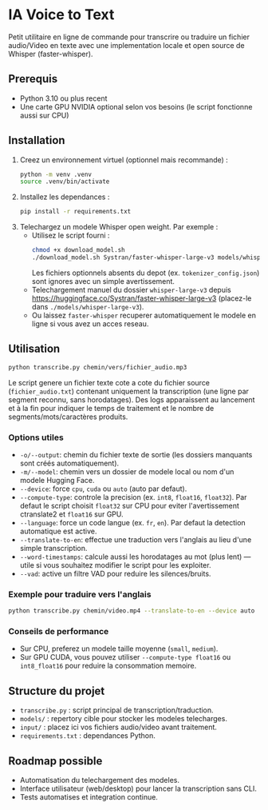 # IA Voice to Text

Petit utilitaire en ligne de commande pour transcrire ou traduire un fichier audio/Video en texte avec une implementation locale et open source de Whisper (faster-whisper).

## Prerequis
- Python 3.10 ou plus recent
- Une carte GPU NVIDIA optional selon vos besoins (le script fonctionne aussi sur CPU)

## Installation
1. Creez un environnement virtuel (optionnel mais recommande) :
   ```bash
   python -m venv .venv
   source .venv/bin/activate
   ```
2. Installez les dependances :
   ```bash
   pip install -r requirements.txt
   ```
3. Telechargez un modele Whisper open weight. Par exemple :
   - Utilisez le script fourni :
     ```bash
     chmod +x download_model.sh
     ./download_model.sh Systran/faster-whisper-large-v3 models/whisper-large-v3
     ```
     Les fichiers optionnels absents du depot (ex. `tokenizer_config.json`) sont ignores avec un simple avertissement.
   - Telechargement manuel du dossier `whisper-large-v3` depuis https://huggingface.co/Systran/faster-whisper-large-v3 (placez-le dans `./models/whisper-large-v3`).
   - Ou laissez `faster-whisper` recuperer automatiquement le modele en ligne si vous avez un acces reseau.

## Utilisation
```bash
python transcribe.py chemin/vers/fichier_audio.mp3
```

Le script genere un fichier texte cote a cote du fichier source (`fichier_audio.txt`) contenant uniquement la transcription (une ligne par segment reconnu, sans horodatages). Des logs apparaissent au lancement et à la fin pour indiquer le temps de traitement et le nombre de segments/mots/caractères produits.

### Options utiles
- `-o/--output`: chemin du fichier texte de sortie (les dossiers manquants sont créés automatiquement).
- `-m/--model`: chemin vers un dossier de modele local ou nom d'un modele Hugging Face.
- `--device`: force `cpu`, `cuda` ou `auto` (auto par defaut).
- `--compute-type`: controle la precision (ex. `int8`, `float16`, `float32`). Par defaut le script choisit `float32` sur CPU pour eviter l'avertissement ctranslate2 et `float16` sur GPU.
- `--language`: force un code langue (ex. `fr`, `en`). Par defaut la detection automatique est active.
- `--translate-to-en`: effectue une traduction vers l'anglais au lieu d'une simple transcription.
- `--word-timestamps`: calcule aussi les horodatages au mot (plus lent) — utile si vous souhaitez modifier le script pour les exploiter.
- `--vad`: active un filtre VAD pour reduire les silences/bruits.

### Exemple pour traduire vers l'anglais
```bash
python transcribe.py chemin/video.mp4 --translate-to-en --device auto
```

### Conseils de performance
- Sur CPU, preferez un modele taille moyenne (`small`, `medium`).
- Sur GPU CUDA, vous pouvez utiliser `--compute-type float16` ou `int8_float16` pour reduire la consommation memoire.

## Structure du projet
- `transcribe.py` : script principal de transcription/traduction.
- `models/` : repertory cible pour stocker les modeles telecharges.
- `input/` : placez ici vos fichiers audio/video avant traitement.
- `requirements.txt` : dependances Python.

## Roadmap possible
- Automatisation du telechargement des modeles.
- Interface utilisateur (web/desktop) pour lancer la transcription sans CLI.
- Tests automatises et integration continue.
